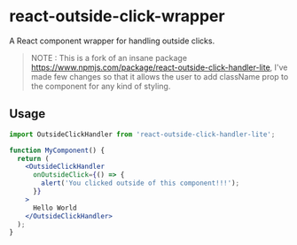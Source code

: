 # react-outside-click-wrapper

A React component wrapper for handling outside clicks.

>NOTE : This is a fork of an insane package https://www.npmjs.com/package/react-outside-click-handler-lite, I've made few changes so that it allows the user to add className prop to the component for any kind of styling.

## Usage

```jsx
import OutsideClickHandler from 'react-outside-click-handler-lite';

function MyComponent() {
  return (
    <OutsideClickHandler
      onOutsideClick={() => {
        alert('You clicked outside of this component!!!');
      }}
    >
      Hello World
    </OutsideClickHandler>
  );
}
```